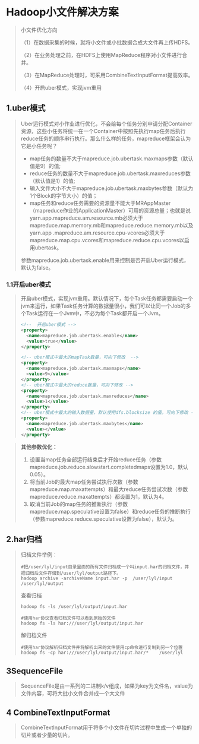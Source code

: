 # Hadoop小文件解决方案

> 小文件优化方向
>
> （1）在数据采集的时候，就将小文件或小批数据合成大文件再上传HDFS。
>
> （2）在业务处理之前，在HDFS上使用MapReduce程序对小文件进行合并。
>
> （3）在MapReduce处理时，可采用CombineTextInputFormat提高效率。
>
> （4）开启uber模式，实现jvm重用



## 1.uber模式

> Uber运行模式对小作业进行优化，不会给每个任务分别申请分配Container资源，这些小任务将统一在一个Container中按照先执行map任务后执行reduce任务的顺序串行执行。那么什么样的任务，mapreduce框架会认为它是小任务呢？
>
> - map任务的数量不大于mapreduce.job.ubertask.maxmaps参数（默认值是9）的值;
> - reduce任务的数量不大于mapreduce.job.ubertask.maxreduces参数（默认值是1）的值;
> - 输入文件大小不大于mapreduce.job.ubertask.maxbytes参数（默认为1个Block的字节大小）的值；
> - map任务和reduce任务需要的资源量不能大于MRAppMaster（mapreduce作业的ApplicationMaster）可用的资源总量；也就是说yarn.app.mapreduce.am.resource.mb必须大于mapreduce.map.memory.mb和mapreduce.reduce.memory.mb以及yarn.app .mapreduce.am.resource.cpu-vcores必须大于mapreduce.map.cpu.vcores和mapreduce.reduce.cpu.vcores以启用ubertask。 
>
> 参数mapreduce.job.ubertask.enable用来控制是否开启Uber运行模式，默认为false。

### 1.1开启uber模式

> 开启uber模式，实现jvm重用。默认情况下，每个Task任务都需要启动一个jvm来运行，如果Task任务计算的数据量很小，我们可以让同一个Job的多个Task运行在一个Jvm中，不必为每个Task都开启一个Jvm。
>
> ```xml
> <!--  开启uber模式 -->
> <property>
>   <name>mapreduce.job.ubertask.enable</name>
>   <value>true</value>
> </property>
> 
> <!-- uber模式中最大的mapTask数量，可向下修改  --> 
> <property>
>   <name>mapreduce.job.ubertask.maxmaps</name>
>   <value>9</value>
> </property>
> <!-- uber模式中最大的reduce数量，可向下修改 -->
> <property>
>   <name>mapreduce.job.ubertask.maxreduces</name>
>   <value>1</value>
> </property>
> <!-- uber模式中最大的输入数据量，默认使用dfs.blocksize 的值，可向下修改 -->
> <property>
>   <name>mapreduce.job.ubertask.maxbytes</name>
>   <value></value>
> </property>
> ```
>
> 



> **其他参数优化：**
>
> 1. 设置当map任务全部运行结束后才开始reduce任务（参数mapreduce.job.reduce.slowstart.completedmaps设置为1.0，默认0.05）。
> 2. 将当前Job的最大map任务尝试执行次数（参数mapreduce.map.maxattempts）和最大reduce任务尝试次数（参数mapreduce.reduce.maxattempts）都设置为1，默认为4。
> 3. 取消当前Job的map任务的推断执行（参数mapreduce.map.speculative设置为false）和reduce任务的推断执行（参数mapreduce.reduce.speculative设置为false），默认为。
>
>  

## 2.har归档

> 归档文件举例：
>
> ```shell
> #把/user/lyl/input目录里面的所有文件归档成一个叫input.har的归档文件，并把归档后文件存储到/user/lyl/output路径下。
> hadoop archive -archiveName input.har -p  /user/lyl/input   /user/lyl/output
> 
> ```
>
> 查看归档
>
> ```shell
> hadoop fs -ls /user/lyl/output/input.har
> 
> #使用har协议查看归档文件可以看到原始的文件
> hadoop fs -ls har:///user/lyl/output/input.har
> ```
>
> 解归档文件
>
> ```shell
> #使用har协议解析归档文件并将解析出来的文件使用cp命令进行复制到另一个位置
> hadoop fs -cp har:///user/lyl/output/input.har/*    /user/lyl
> ```
>
> 

## 3SequenceFile

> SequenceFile是由一系列的二进制k/v组成，如果为key为文件名，value为文件内容，可将大批小文件合并成一个大文件

## 4 CombineTextInputFormat

>  CombineTextInputFormat用于将多个小文件在切片过程中生成一个单独的切片或者少量的切片。